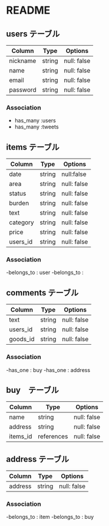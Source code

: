 # README

## users テーブル

| Column   | Type     | Options     |
| -------- | -------- | ----------- |
| nickname | string   | null: false |
| name     | string   | null: false |
| email    | string   | null: false |
| password | string   | null: false |


 ### Association
 - has_many :users
 - has_many :tweets

## items テーブル

| Column   | Type      | Options     | 
| -------- | --------- | ----------- |
| date     | string    | null:false  |
| area     | string    | null: false |
| status   | string    | null: false |
| burden   | string    | null: false |
| text     | string    | null: false |
| category | string    | null: false |
| price    | string    | null: false |
| users_id | string    | null: false |

### Association
-belongs_to : user
-belongs_to : 

## comments テーブル

| Column    | Type      | Options     | 
| --------- | --------- | ----------- |
| text      | string    | null: false |
| users_id  | string    | null: false |
| goods_id  | string    | null: false |

### Association
-has_one : buy
-has_one : address

## buy　テーブル

| Column   | Type       | Options     | 
| -------- | ---------- | ----------- |
| name     | string     | null: false |
| address  | string     | null: false |
| items_id | references | null: false |

## address テーブル

| Column   | Type       | Options     | 
| -------- | ---------- | ----------- |
| address  | string     | null: false |



### Association
 -belongs_to : item
 -belongs_to : buy
